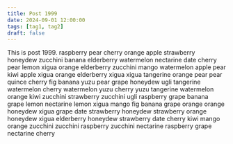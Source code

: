 ```yaml
---
title: Post 1999
date: 2024-09-01 12:00:00
tags: [tag1, tag2]
draft: false
---
```

This is post 1999.
raspberry
pear
cherry
orange
apple
strawberry
honeydew
zucchini
banana
elderberry
watermelon
nectarine
date
cherry
pear
lemon
xigua
orange
elderberry
zucchini
mango
watermelon
apple
pear
kiwi
apple
xigua
orange
elderberry
xigua
xigua
tangerine
orange
pear
pear
quince
cherry
fig
banana
yuzu
pear
grape
honeydew
ugli
tangerine
watermelon
cherry
watermelon
yuzu
cherry
yuzu
tangerine
watermelon
orange
kiwi
zucchini
strawberry
zucchini
ugli
raspberry
grape
banana
grape
lemon
nectarine
lemon
xigua
mango
fig
banana
grape
orange
orange
honeydew
xigua
grape
date
strawberry
honeydew
strawberry
orange
honeydew
xigua
elderberry
honeydew
strawberry
date
cherry
kiwi
mango
orange
zucchini
zucchini
raspberry
zucchini
nectarine
raspberry
grape
nectarine
cherry
